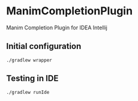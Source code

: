 # ManimCompletionPlugin
Manim Completion Plugin for IDEA Intellij

## Initial configuration
```
./gradlew wrapper
```

## Testing in IDE
```
./gradlew runIde
```
